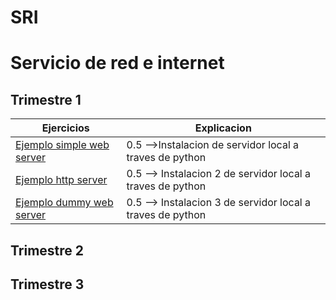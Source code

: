 # SRI
# Servicio de red e internet
## Trimestre 1
Ejercicios|Explicacion
---------------|---------------
[Ejemplo simple web server](SRI_(Ignacio)/Trimestre_1/Ejercicio_inicial/capturas/1.png)| 0.5 -->Instalacion de servidor local a traves de python
[Ejemplo http server](SRI_(Ignacio)/Trimestre_1/Ejercicio_inicial/capturas/2.png)| 0.5 --> Instalacion 2 de servidor local a traves de python 
[Ejemplo dummy web server](SRI_(Ignacio)/Trimestre_1/Ejercicio_inicial/capturas/3.png)| 0.5 --> Instalacion 3 de servidor local a traves de python 
## Trimestre 2
## Trimestre 3
